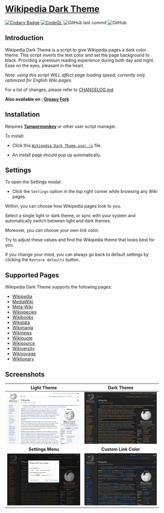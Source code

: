 # [Wikipedia Dark Theme](https://greasyfork.org/en/scripts/382833-wikipedia-dark-theme)

[![Codacy Badge](https://app.codacy.com/project/badge/Grade/960da3a5c8a44ccb9e35fcca45e5a88b)](https://www.codacy.com/gh/MaxsLi/WikipediaDarkTheme/dashboard?utm_source=github.com&amp;utm_medium=referral&amp;utm_content=MaxsLi/WikipediaDarkTheme&amp;utm_campaign=Badge_Grade)
[![CodeQL](https://github.com/MaxsLi/WikipediaDarkTheme/actions/workflows/codeql-analysis.yml/badge.svg)](https://github.com/MaxsLi/WikipediaDarkTheme/actions/workflows/codeql-analysis.yml)
![GitHub last commit](https://img.shields.io/github/last-commit/MaxsLi/WikipediaDarkTheme)
![GitHub](https://img.shields.io/github/license/maxsli/WikipediaDarkTheme)

## Introduction

Wikipedia Dark Theme is a script to give Wikipedia pages a dark color theme.
This script inverts the text color and set the page background to black.
Providing a premium reading experience during both day and night.
Ease on the eyes, pleasant in the heart.

_Note: using this script WILL affect page loading speed; currently only optimized for English Wiki pages._

For a list of changes, please refer to [CHANGELOG.md](https://github.com/MaxsLi/WikipediaDarkTheme/blob/master/CHANGELOG.md)

**Also available on : [Greasy Fork](https://greasyfork.org/en/scripts/382833-wikipedia-dark-theme)**

## Installation

Requires **[Tampermonkey](https://www.tampermonkey.net/)** or other user script manager.

To install:

* Click this [`Wikipedia Dark Theme.user.js`](https://github.com/MaxsLi/WikipediaDarkTheme/raw/master/Wikipedia%20Dark%20Theme.user.js) file.

* An install page should pop up automatically.

## Settings

To open the Settings modal:

* Click the `Settings` option in the top right corner while browsing any Wiki pages.

Within, you can choose how Wikipedia pages look to you.

Select a single light or dark theme, or sync with your system and automatically switch between light and dark themes.

Moreover, you can choose your own link color.

Try to adjust these values and find the Wikipedia theme that looks best for you.

If you change your mind, you can always go back to default settings by clicking the `Restore defaults` button.

## Supported Pages

Wikipedia Dark Theme supports the following pages:

* [Wikipedia](https://en.wikipedia.org/wiki/Main_Page)
* [MediaWiki](https://www.mediawiki.org/wiki/MediaWiki)
* [Meta-Wiki](https://meta.wikimedia.org/wiki/Main_Page)
* [Wikispecies](https://species.wikimedia.org/wiki/Main_Page)
* [Wikibooks](https://en.wikibooks.org/wiki/Main_Page)
* [Wikidata](https://www.wikidata.org/wiki/Wikidata:Main_Page)
* [Wikimania](https://wikimania.wikimedia.org/wiki/Wikimania)
* [Wikinews](https://en.wikinews.org/wiki/Main_Page)
* [Wikiquote](https://en.wikiquote.org/wiki/Main_Page)
* [Wikisource](https://en.wikisource.org/wiki/Main_Page)
* [Wikiversity](https://en.wikiversity.org/wiki/Wikiversity:Main_Page)
* [Wikivoyage](https://en.wikivoyage.org/wiki/Main_Page)
* [Wiktionary](https://en.wiktionary.org/wiki/Wiktionary:Main_Page)

## Screenshots

| **Light Theme**                                          | **Dark Theme**                                                                   |
| :------------------------------------------------------: | :-------------------------------------------------------------------------: |
| ![A Wikipedia page](/screenshots/dark_theme_disabled.png)| ![A dark Wikipedia page](/screenshots/dark_theme_enabled.png)               |
| **Settings Menu**                                        | **Custom Link Color**                                                       |
| ![Settings menu](/screenshots/settings_menu.png)         | ![Wikipedia page with custom link color](/screenshots/custom_link_color.png)|
